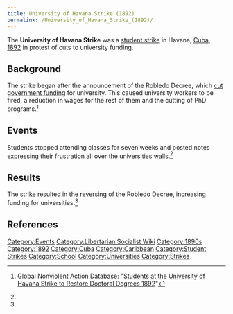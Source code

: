 ```yaml
---
title: University of Havana Strike (1892)
permalink: /University_of_Havana_Strike_(1892)/
---
```


The **University of Havana Strike** was a [student
strike](Student_Strike "wikilink") in Havana, [Cuba](Cuba "wikilink"),
[1892](Timeline_of_Libertarian_Socialism_in_the_Caribbean "wikilink") in
protest of cuts to university funding.

## Background

The strike began after the announcement of the Robledo Decree, which
[cut government funding](Austerity "wikilink") for university. This
caused university workers to be fired, a reduction in wages for the rest
of them and the cutting of PhD programs.[^1]

## Events

Students stopped attending classes for seven weeks and posted notes
expressing their frustration all over the universities walls.[^2]

## Results

The strike resulted in the reversing of the Robledo Decree, increasing
funding for universities.[^3]

## References

<references />

[Category:Events](Category:Events "wikilink") [Category:Libertarian
Socialist Wiki](Category:Libertarian_Socialist_Wiki "wikilink")
[Category:1890s](Category:1890s "wikilink")
[Category:1892](Category:1892 "wikilink")
[Category:Cuba](Category:Cuba "wikilink")
[Category:Caribbean](Category:Caribbean "wikilink") [Category:Student
Strikes](Category:Student_Strikes "wikilink")
[Category:School](Category:School "wikilink")
[Category:Universities](Category:Universities "wikilink")
[Category:Strikes](Category:Strikes "wikilink")

[^1]: Global Nonviolent Action Database: "[Students at the University of
    Havana Strike to Restore Doctoral Degrees
    1892](https://nvdatabase.swarthmore.edu/content/students-university-havana-strike-restore-doctoral-degrees-1892)"

[^2]:

[^3]: